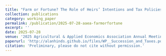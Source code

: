 ```yaml
---
title: "Farm or Fortune? The Role of Heirs’ Intentions and Tax Policies in Farmland Succession Planning"
collection: publications
category: working_paper
permalink: /publication/2025-07-28-aaea-farmorfortune
excerpt: ''
date: 2025-07-28
venue: '2025 Agricultural & Applied Economics Association Annual Meeting'
paperurl: 'http://alanhinds.github.io/files/WP__Succession_and_Taxes.pdf'
citation: 'Preliminary, please do not cite without permission.'
---
```

